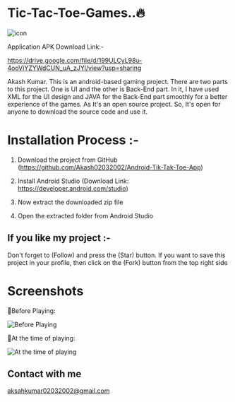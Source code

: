 # Tic-Tac-Toe-Games..🔥

![icon](https://github.com/Akash02032002/Android-Tik-Tak-Toe-App/assets/84145371/c6694791-137e-49c5-8b47-e8ed07f5839d)

Application APK Download Link:-

https://drive.google.com/file/d/199ULCyL98u-4ooViYZYWdCUN_uA_zJYl/view?usp=sharing

Akash Kumar. This is an android-based gaming project. There are two parts to this project. One is UI and the other is Back-End part. In it, I have used XML for the UI design and JAVA for the Back-End part smoothly for a better experience of the games. As It's an open source project. So, It's open for anyone to download the source code and use it. 

# Installation Process :-
01. Download the project from GitHub (https://github.com/Akash02032002/Android-Tik-Tak-Toe-App)

02. Install Android Studio (Download Link: https://developer.android.com/studio)
  
03. Now extract the downloaded zip file

05. Open the extracted folder from Android Studio


## If you like my project :-
Don't forget to (Follow) and press the (Star) button. If you want to save this project in your profile, then click on the (Fork) button from the top right side


# Screenshots

📌Before Playing:

![Before Playing](https://github.com/shohan-cse/Tic-Tac-Toe-Games/blob/main/Screenshots/shohan-cse-tic-tac-toe-01.png)

📌At the time of playing:

![At the time of playing](https://github.com/shohan-cse/Tic-Tac-Toe-Games/blob/main/Screenshots/shohan-cse-tic-tac-toe-02.png)

## Contact with me
aksahkumar02032002@gmail.com


#


